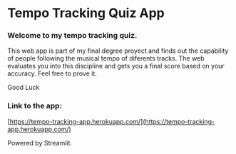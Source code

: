 # Tempo Tracking Quiz App

### Welcome to my tempo tracking quiz. 


This web app is part of my final degree proyect and finds out the capability of people following the musical tempo of diferents tracks.
The web evaluates you into this discipline and gets you a final score based on your accuracy.
Feel free to prove it.


Good Luck

### Link to the app:
[https://tempo-tracking-app.herokuapp.com/](https://tempo-tracking-app.herokuapp.com/)


Powered by Streamlit.
